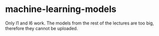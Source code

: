 # machine-learning-models
Only l1 and l6 work.
The models from the rest of the lectures are too big, therefore they cannot be uploaded.
